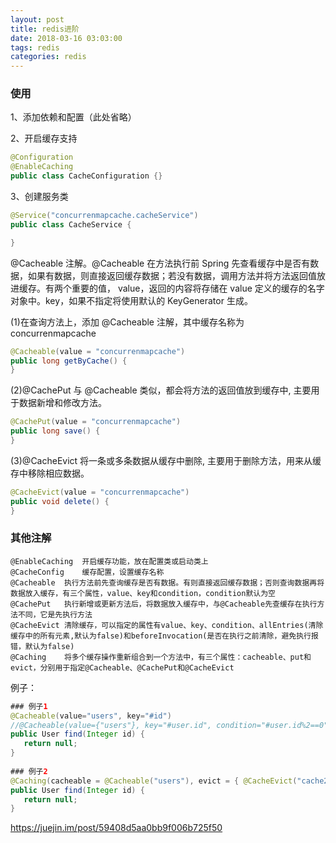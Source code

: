 ```yaml
---
layout: post
title: redis进阶
date: 2018-03-16 03:03:00
tags: redis
categories: redis
---
```


### 使用

1、添加依赖和配置（此处省略）

2、开启缓存支持

```JAVA
@Configuration
@EnableCaching
public class CacheConfiguration {}
```

3、创建服务类

```JAVA
@Service("concurrenmapcache.cacheService")
public class CacheService {

}
```

@Cacheable 注解。@Cacheable 在方法执行前 Spring 先查看缓存中是否有数据，如果有数据，则直接返回缓存数据；若没有数据，调用方法并将方法返回值放进缓存。有两个重要的值， value，返回的内容将存储在 value 定义的缓存的名字对象中。key，如果不指定将使用默认的 KeyGenerator 生成。

<!-- more -->

(1)在查询方法上，添加 @Cacheable 注解，其中缓存名称为 concurrenmapcache

```JAVA
@Cacheable(value = "concurrenmapcache")
public long getByCache() {
}
```

(2)@CachePut 与 @Cacheable 类似，都会将方法的返回值放到缓存中, 主要用于数据新增和修改方法。

```JAVA
@CachePut(value = "concurrenmapcache")
public long save() {
}
```

(3)@CacheEvict 将一条或多条数据从缓存中删除, 主要用于删除方法，用来从缓存中移除相应数据。

```JAVA
@CacheEvict(value = "concurrenmapcache")
public void delete() {
}
```

### 其他注解

```
@EnableCaching	开启缓存功能，放在配置类或启动类上
@CacheConfig	缓存配置，设置缓存名称
@Cacheable	执行方法前先查询缓存是否有数据。有则直接返回缓存数据；否则查询数据再将数据放入缓存，有三个属性，value、key和condition，condition默认为空
@CachePut	执行新增或更新方法后，将数据放入缓存中，与@Cacheable先查缓存在执行方法不同，它是先执行方法
@CacheEvict	清除缓存，可以指定的属性有value、key、condition、allEntries(清除缓存中的所有元素,默认为false)和beforeInvocation(是否在执行之前清除，避免执行报错，默认为false)
@Caching	将多个缓存操作重新组合到一个方法中，有三个属性：cacheable、put和evict，分别用于指定@Cacheable、@CachePut和@CacheEvict
```

例子：
```java
### 例子1
@Cacheable(value="users", key="#id")
//@Cacheable(value={"users"}, key="#user.id", condition="#user.id%2==0")
public User find(Integer id) {
   return null;
}
   
### 例子2
@Caching(cacheable = @Cacheable("users"), evict = { @CacheEvict("cache2"),@CacheEvict(value = "cache3", allEntries = true) })
public User find(Integer id) {
   return null;
}
```



https://juejin.im/post/59408d5aa0bb9f006b725f50